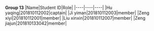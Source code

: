 **Group 13**
|Name|Student ID|Role|
|----|----|----|
|Hu yaqing|201810112002|captain|
|Ji yiman|201810112003|member|
|Zeng xiyi|201810112001|member|
|Liu xinxin|201810112007|member|
|Zeng jiajun|201810133042|member|
